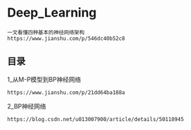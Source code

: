 # Deep_Learning

```
一文看懂四种基本的神经网络架构
https://www.jianshu.com/p/546dc40b52c8
```

## 目录

1_从M-P模型到BP神经网络
```
https://www.jianshu.com/p/21dd64ba188a
```

2_BP神经网络
```
https://blog.csdn.net/u013007900/article/details/50118945
```

